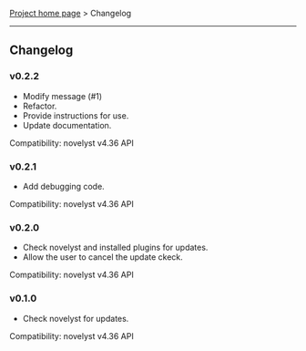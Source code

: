 [Project home page](index) > Changelog

------------------------------------------------------------------------

## Changelog


### v0.2.2

- Modify message (#1)
- Refactor.
- Provide instructions for use.
- Update documentation.

Compatibility: novelyst v4.36 API

### v0.2.1

- Add debugging code.

Compatibility: novelyst v4.36 API

### v0.2.0

- Check novelyst and installed plugins for updates.
- Allow the user to cancel the update ckeck.

Compatibility: novelyst v4.36 API

### v0.1.0

- Check novelyst for updates.

Compatibility: novelyst v4.36 API

